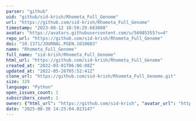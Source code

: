 ```yaml
---
parser: "github"
uid: "github/sid-krish/Rhometa_Full_Genome"
url: "https://github.com/sid-krish/Rhometa_Full_Genome"
timestamp: "2023-08-12 18:59:29.683808"
avatar: "https://avatars.githubusercontent.com/u/56985355?v=4"
repo_url: "https://github.com/sid-krish/Rhometa_Full_Genome"
doi: "10.1371/JOURNAL.PGEN.1010683"
name: "Rhometa_Full_Genome"
full_name: "sid-krish/Rhometa_Full_Genome"
html_url: "https://github.com/sid-krish/Rhometa_Full_Genome"
created_at: "2022-03-01T06:06:08Z"
updated_at: "2022-05-26T05:52:41Z"
clone_url: "https://github.com/sid-krish/Rhometa_Full_Genome.git"
size: 329
language: "Python"
open_issues_count: 1
subscribers_count: 1
owner: {"html_url": "https://github.com/sid-krish", "avatar_url": "https://avatars.githubusercontent.com/u/56985355?v=4", "login": "sid-krish", "type": "User"}
date: "2025-08-30 14:25:04.023147"
---
```

